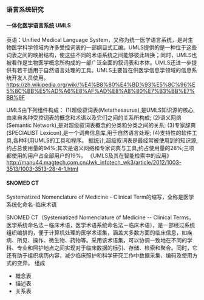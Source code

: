 ### 语言系统研究
#### 一体化医学语言系统 UMLS
英语：Unified Medical Language System，又称为统一医学语言系统，是对生物医学科学领域内许多受控词表的一部纲目式汇编。UMLS提供的是一种位于这些词表之间的映射结构，使这些不同的术语系统之间能够彼此转换；同时，UMLS也被看作是生物医学概念所构成的一部广泛全面的叙词表和本体。UMLS还进一步提供有若干适用于自然语言处理的工具。UMLS主要旨在供医学信息学领域的信息系统开发人员使用。
https://zh.wikipedia.org/wiki/%E4%B8%80%E4%BD%93%E5%8C%96%E5%8C%BB%E5%AD%A6%E8%AF%AD%E8%A8%80%E7%B3%BB%E7%BB%9F

UMLS由下列组件构成：
(1)超级叙词表(Metathesaurus),是UMLS知识源的核心,由来自各种受控词表的概念和术语以及它们之间的关系所构成;
(2)语义网络(Semantic Network),是对超级叙词表概念的分类和分类之间的关系;
(3)专家辞典(SPECIALIST Lexicon),是一个词典信息库,用于自然语言处理;
(4)支持性的软件工具,各种利用UMLS的工具和程序。
据统计,超级叙词表是最经常被使用到的知识源,约占总使用量的94%;其次是语义网络和专家词典与工具,约占使用量的28%;三项都使用的用户占全部用户的19%。
《UMLS及其在智能检索中的应用》
http://manu44.magtech.com.cn/Jwk_infotech_wk3/article/2012/1003-3513/1003-3513-28-4-1.html

#### SNOMED CT
Systematized Nomenclature of Medicine - Clinical Term的缩写，全称是医学系统化命名-临床术语

SNOMED CT（Systematized Nomenclature of Medicine -- Clinical Terms，医学系统命名法－临床术语，医学术语系统命名法－临床术语），是一部经过系统组织编排的，便于计算机处理的医学术语集，涵盖大多数方面的临床信息，如疾病、所见、操作、微生物、药物等。采用该术语集，可以协调一致地在不同的学科、专业和照护地点之间实现对于临床数据的标引、存储、检索和聚合。同时，它还有助于组织病历内容，减少临床照护和科学研究工作中数据采集、编码及使用方式的变异。
组成
- 概念表
- 描述表
- 关系表
